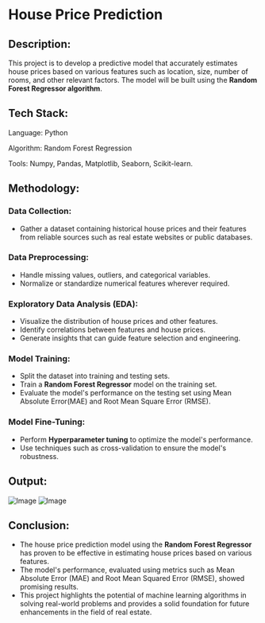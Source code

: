 # House Price Prediction

## Description:

This project is to develop a predictive model that accurately estimates house prices based on various features such as location, size, number of rooms, and other relevant factors. The model will be built using the **Random Forest Regressor algorithm**.

## Tech Stack:

Language:  Python 

Algorithm: Random Forest Regression

Tools:  Numpy, Pandas, Matplotlib, Seaborn, Scikit-learn.

## Methodology:

###  Data Collection:
- Gather a dataset containing historical house prices and their features from reliable sources such as real estate websites or public databases.

###  Data Preprocessing:
- Handle missing values, outliers, and categorical variables.
- Normalize or standardize numerical features wherever required.

###  Exploratory Data Analysis (EDA):
- Visualize the distribution of house prices and other features.
- Identify correlations between features and house prices.
- Generate insights that can guide feature selection and engineering.

###  Model Training:
- Split the dataset into training and testing sets.
- Train a **Random Forest Regressor** model on the training set.
- Evaluate the model's performance on the testing set using Mean Absolute Error(MAE) and Root Mean Square Error (RMSE).

###  Model Fine-Tuning:
- Perform **Hyperparameter tuning** to optimize the model's performance.
- Use techniques such as cross-validation to ensure the model's robustness.

## Output:

![Image](https://github.com/user-attachments/assets/77b7aa7e-9830-4822-8e7f-b38d22ddfc9a)
![Image](https://github.com/user-attachments/assets/1347a66b-ce15-40d7-abd1-f3550d86d2f2)

## Conclusion:
- The house price prediction model using the **Random Forest Regressor** has proven to be effective in estimating house prices based on various features.
- The model's performance, evaluated using metrics such as Mean Absolute Error (MAE) and Root Mean Squared Error (RMSE), showed promising results.
- This project highlights the potential of machine learning algorithms in solving real-world problems and provides a solid foundation for future enhancements in the field of real estate.
